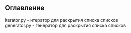 ## Оглавление

iterator.py  - итератор для раскрытия списка списков <br>
generator.py - генератор для раскрытия списка списков 
